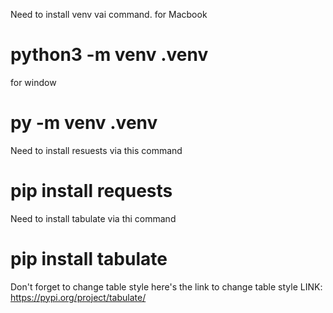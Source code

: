 Need to install venv vai command.
for Macbook
# python3 -m venv .venv
for window
# py -m venv .venv
Need to install resuests via this command
# pip install requests
Need to install tabulate via thi command
# pip install tabulate
Don't forget to change table style here's the link to change table style
LINK: https://pypi.org/project/tabulate/
